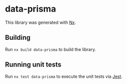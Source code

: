 # data-prisma

This library was generated with [Nx](https://nx.dev).

## Building

Run `nx build data-prisma` to build the library.

## Running unit tests

Run `nx test data-prisma` to execute the unit tests via [Jest](https://jestjs.io).
